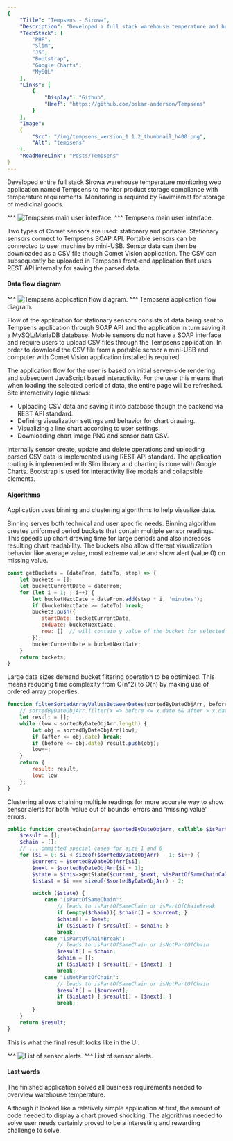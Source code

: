 ```yaml
---
{
    "Title": "Tempsens - Sirowa",
    "Description": "Developed a full stack warehouse temperature and humidity monitoring system. Implemented SOAP and REST APIs for backend and chart visualization for frontend. Implemented binning and clustering algorithms for data visualization and alert observation.",
    "TechStack": [
        "PHP", 
        "Slim", 
        "JS",
        "Bootstrap",
        "Google Charts",
        "MySQL"
    ],
    "Links": [
        {
            "Display": "Github",
            "Href": "https://github.com/oskar-anderson/Tempsens"
        }
    ],
    "Image":
    {
        "Src": "/img/tempsens_version_1.1.2_thumbnail_h400.png",
        "Alt": "tempsens"
    },
    "ReadMoreLink": "Posts/Tempsens"
}
---
```

Developed entire full stack Sirowa warehouse temperature monitoring web application named Tempsens to monitor product storage compliance with temperature requirements.
Monitoring is required by Ravimiamet for storage of medicinal goods.

^^^
![Tempsens main user interface.](../img/tempsens_version_1.1.2_thumbnail.jpg)
^^^ Tempsens main user interface.

Two types of Comet sensors are used: stationary and portable.
Stationary sensors connect to Tempsens SOAP API.
Portable sensors can be connected to user machine by mini-USB.
Sensor data can then be downloaded as a CSV file though Comet Vision application.
The CSV can subsequently be uploaded in Tempsens front-end application that uses REST API internally for saving the parsed data.

#### Data flow diagram

^^^
![Tempsens application flow diagram.](../img/tempsens-logic-diagram-3.png)
^^^ Tempsens application flow diagram.

Flow of the application for stationary sensors consists of data being sent to Tempsens application through SOAP API and the application in turn saving it a MySQL/MariaDB database.
Mobile sensors do not have a SOAP interface and require users to upload CSV files through the Tempsens application.
In order to download the CSV file from a portable sensor a mini-USB and computer with Comet Vision application installed is required. 

The application flow for the user is based on initial server-side rendering and subsequent JavaScript based interactivity. 
For the user this means that when loading the selected period of data, the entire page will be refreshed. 
Site interactivity logic allows:

* Uploading CSV data and saving it into database though the backend via REST API standard.
* Defining visualization settings and behavior for chart drawing.
* Visualizing a line chart according to user settings.
* Downloading chart image PNG and sensor data CSV.

Internally sensor create, update and delete operations and uploading parsed CSV data is implemented using REST API standard.
The application routing is implemented with Slim library and charting is done with Google Charts.
Bootstrap is used for interactivity like modals and collapsible elements. 

#### Algorithms

Application uses binning and clustering algorithms to help visualize data. 

Binning serves both technical and user specific needs.
Binning algorithm creates uniformed period buckets that contain multiple sensor readings.
This speeds up chart drawing time for large periods and also increases resulting chart readability.
The buckets also allow different visualization behavior like average value, most extreme value and show alert (value 0) on missing value.

```js
const getBuckets = (dateFrom, dateTo, step) => {
    let buckets = [];
    let bucketCurrentDate = dateFrom;
    for (let i = 1; ; i++) {
        let bucketNextDate = dateFrom.add(step * i, 'minutes');
        if (bucketNextDate >= dateTo) break;
        buckets.push({
           startDate: bucketCurrentDate,
           endDate: bucketNextDate,
           row: []  // will contain y value of the bucket for selected sensors
        });
        bucketCurrentDate = bucketNextDate;
    }
    return buckets;
}
```

Large data sizes demand bucket filtering operation to be optimized.
This means reducing time complexity from O(n^2) to O(n) by making use of ordered array properties. 

```js
function filterSortedArrayValuesBetweenDates(sortedByDateObjArr, before, after, low) {
    // sortedByDateObjArr.filter(x => before <= x.date && after > x.date);  // too slow
    let result = [];
    while (low < sortedByDateObjArr.length) {
        let obj = sortedByDateObjArr[low];
        if (after <= obj.date) break;
        if (before <= obj.date) result.push(obj);
        low++;
    }
    return {
        result: result,
        low: low
    };
}
```

Clustering allows chaining multiple readings for more accurate way to show sensor alerts for both 'value out of bounds' errors and 'missing value' errors. 

```php
public function createChain(array $sortedByDateObjArr, callable $isPartOfSameChainCallback): array {
    $result = [];
    $chain = [];
    // ... ommitted special cases for size 1 and 0
    for ($i = 0; $i < sizeof($sortedByDateObjArr) - 1; $i++) {
        $current = $sortedByDateObjArr[$i];
        $next = $sortedByDateObjArr[$i + 1];
        $state = $this->getState($current, $next, $isPartOfSameChainCallback, sizeof($chain));
        $isLast = $i === sizeof($sortedByDateObjArr) - 2;

        switch ($state) {
            case "isPartOfSameChain":
                // leads to isPartOfSameChain or isPartOfChainBreak
                if (empty($chain)){ $chain[] = $current; }
                $chain[] = $next;
                if ($isLast) { $result[] = $chain; }
                break;
            case "isPartOfChainBreak":
                // leads to isPartOfSameChain or isNotPartOfChain
                $result[] = $chain;
                $chain = [];
                if ($isLast) { $result[] = [$next]; }
                break;
            case "isNotPartOfChain":
                // leads to isPartOfSameChain or isNotPartOfChain
                $result[] = [$current];
                if ($isLast) { $result[] = [$next]; }
                break;
        }
    }
    return $result;
}
```

This is what the final result looks like in the UI. 

^^^
![List of sensor alerts.](../img/tempsens-alerts.png)
^^^ List of sensor alerts.

#### Last words

The finished application solved all business requirements needed to overview warehouse temperature.

Although it looked like a relatively simple application at first, the amount of code needed to display a chart proved shocking.
The algorithms needed to solve user needs certainly proved to be a interesting and rewarding challenge to solve.

